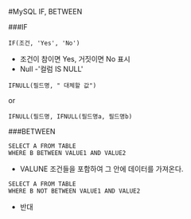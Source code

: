 #MySQL IF, BETWEEN

###IF
````
IF(조건, 'Yes', 'No')
````
- 조건이 참이면 Yes, 거짓이면 No 표시
- Null
 -'컬럼 IS NULL'
````
IFNULL(필드명, " 대체할 값")
````
or
````
IFNULL(필드명, IFNULL(필드명a, 필드명b)
````
###BETWEEN
````
SELECT A FROM TABLE
WHERE B BETWEEN VALUE1 AND VALUE2
````
- VALUNE 조건들을 포함하여 그 안에 데이터를 가져온다.
````
SELECT A FROM TABLE
WHERE B NOT BETWEEN VALUE1 AND VALUE2
````
- 반대